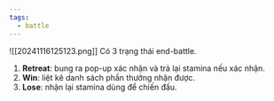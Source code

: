 ```yaml
---
tags:
  - battle
---
```

![[20241116125123.png]]
Có 3 trạng thái end-battle.
1. **Retreat**: bung ra pop-up xác nhận và trả lại stamina nếu xác nhận. 
2. **Win**: liệt kê danh sách phần thưởng nhận được.
3. **Lose**: nhận lại stamina dùng để chiến đấu.